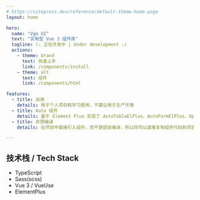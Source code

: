 ```yaml
---
# https://vitepress.dev/reference/default-theme-home-page
layout: home

hero:
  name: "Vgo UI"
  text: "实用型 Vue 3 组件库"
  tagline: (⚠️ 正在开发中 | Under development ⚠️) 
  actions:
    - theme: brand
      text: 快速上手
      link: /components/install
    - theme: alt
      text: 组件
      link: /components/html

features:
  - title: 自用
    details: 用于个人项目和学习使用，不建议用于生产环境
  - title: Auto 组件
    details: 基于 Element Plus 实现了 AutoTableElPlus、AutoFormElPlus、OptionUI 等组件，传参即可渲染
  - title: 非预编译
    details: 在项目中直接引入组件，而不是提前编译，所以你可以直接复制组件代码到项目中使用

---
```



## 技术栈 / Tech Stack

- TypeScript
- Sass(scss)
- Vue 3 / VueUse
- ElementPlus